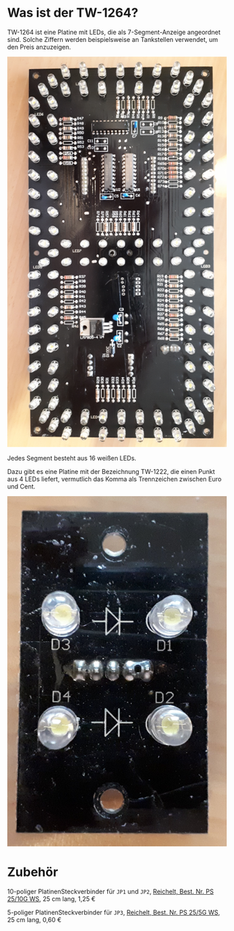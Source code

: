 Was ist der TW-1264?
===

TW-1264 ist eine Platine mit LEDs, die als 7-Segment-Anzeige angeordnet sind. Solche Ziffern werden beispielsweise an Tankstellen verwendet, um den Preis anzuzeigen.

![Vorderseite](./getting-started/Vorderseite.jpg)

Jedes Segment besteht aus 16 weißen LEDs.

Dazu gibt es eine Platine mit der Bezeichnung TW-1222, die einen Punkt aus 4 LEDs liefert, vermutlich das Komma als Trennzeichen zwischen Euro und Cent.

![Vorderseite](./getting-started/Vorderseite%20Punkt.jpg)

Zubehör
===

10-poliger PlatinenSteckverbinder für `JP1` und `JP2`, [Reichelt, Best. Nr. PS 25/10G WS](https://www.reichelt.de/platinensteckverbinder-gerade-weiss-10-polig-ps-25-10g-ws-p14824.html?ACTION=3;ARTICLE=14824;SEARCH=PS%2025/10G%20WS), 25 cm lang, 1,25 €

5-poliger PlatinenSteckverbinder für `JP3`, [Reichelt, Best. Nr. PS 25/5G WS](https://www.reichelt.de/platinensteckverbinder-gerade-weiss-5-polig-ps-25-5g-ws-p14829.html?&trstct=lsbght_sldr::14824), 25 cm lang, 0,60 €

